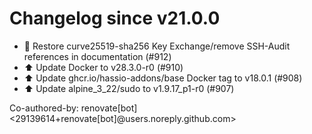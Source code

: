 # Changelog since v21.0.0
- 🔨 Restore curve25519-sha256 Key Exchange/remove SSH-Audit references in documentation (#912) 
- ⬆️ Update Docker to v28.3.0-r0 (#910) 
- ⬆️ Update ghcr.io/hassio-addons/base Docker tag to v18.0.1 (#908) 
- ⬆️ Update alpine_3_22/sudo to v1.9.17_p1-r0 (#907)

Co-authored-by: renovate[bot] <29139614+renovate[bot]@users.noreply.github.com> 
